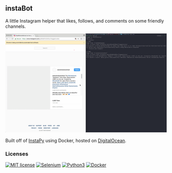 ## instaBot

A little Instagram helper that likes, follows, and comments on some friendly channels.

![](example.gif)

 Built off of [InstaPy](https://github.com/timgrossmann/InstaPy/) using Docker, hosted on [DigitalOcean](https://cloud.digitalocean.com/).

### Licenses
[![MIT license](https://img.shields.io/badge/license-MIT-blue.svg)](https://github.com/timgrossmann/InstaPy/blob/master/LICENSE)
[![Selenium](https://img.shields.io/badge/built%20with-Selenium-red.svg)](https://github.com/SeleniumHQ/selenium)
[![Python3](https://img.shields.io/badge/built%20with-Python3-green.svg)](https://www.python.org/)
[![Docker](https://img.shields.io/badge/built%20with-Docker-blue.svg)](https://www.docker.org/)